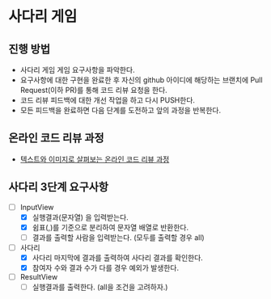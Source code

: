 # 사다리 게임
## 진행 방법
* 사다리 게임 게임 요구사항을 파악한다.
* 요구사항에 대한 구현을 완료한 후 자신의 github 아이디에 해당하는 브랜치에 Pull Request(이하 PR)를 통해 코드 리뷰 요청을 한다.
* 코드 리뷰 피드백에 대한 개선 작업을 하고 다시 PUSH한다.
* 모든 피드백을 완료하면 다음 단계를 도전하고 앞의 과정을 반복한다.

## 온라인 코드 리뷰 과정
* [텍스트와 이미지로 살펴보는 온라인 코드 리뷰 과정](https://github.com/nextstep-step/nextstep-docs/tree/master/codereview)

## 사다리 3단계 요구사항
- [ ] InputView 
  - [x] 실행결과(문자열) 을 입력받는다.
  - [x] 쉼표(,)를 기준으로 분리하여 문자열 배열로 반환한다.
  - [ ] 결과를 출력할 사람을 입력받는다. (모두를 출력할 경우 all)
- [ ] 사다리
  - [x] 사다리 마지막에 결과를 출력하여 사다리 결과를 확인한다.
  - [x] 참여자 수와 결과 수가 다를 경우 예외가 발생한다.
- [ ] ResultView
  - [ ] 실행결과를 출력한다. (all을 조건을 고려하자.)